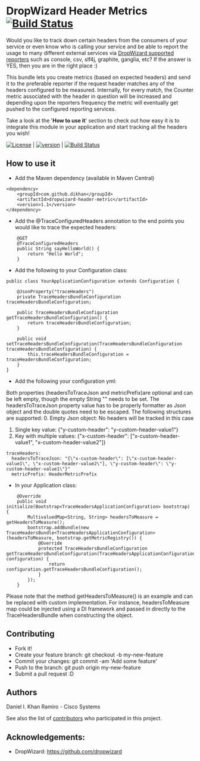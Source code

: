 # DropWizard Header Metrics [![Build Status][travis-image]][travis-url]

Would you like to track down certain headers from the consumers of your service or even know who is calling your service 
and be able to report the usage to many different external services via [DropWizard supported reporters](http://metrics.dropwizard.io/3.1.0/manual/core/#reporters) 
such as console, csv, slf4j, graphite, ganglia, etc? If the answer is YES, then you are in the right place :)

This bundle lets you create metrics (based on expected headers) and send it to the preferable reporter if the request 
header matches any of the headers configured to be measured. Internally, for every match, the Counter metric associated 
with the header in question will be increased and depending upon the reporters frequency the metric will eventually get 
pushed to the configured reporting services.

Take a look at the '**How to use it**' section to check out how easy it is to integrate this module in your application 
and start tracking all the headers you wish!

[![License][license-image]][license-url]  |
[![version][maven-version]][maven-url]    |
[![Build Status][travis-image]][travis-url]


## How to use it

- Add the Maven dependency (available in Maven Central)

```
<dependency>
    <groupId>com.github.dikhan</groupId>
    <artifactId>dropwizard-header-metric</artifactId>
    <version>1.1</version>
</dependency>
```

- Add the @TraceConfiguredHeaders annotation to the end points you would like to trace the expected headers:

```
    @GET
    @TraceConfiguredHeaders
    public String sayHelloWorld() {
        return "Hello World";
    }
```

- Add the following to your Configuration class:

```
public class YourApplicationConfiguration extends Configuration {

    @JsonProperty("traceHeaders")
    private TraceHeadersBundleConfiguration traceHeadersBundleConfiguration;

    public TraceHeadersBundleConfiguration getTraceHeadersBundleConfiguration() {
        return traceHeadersBundleConfiguration;
    }

    public void setTraceHeadersBundleConfiguration(TraceHeadersBundleConfiguration traceHeadersBundleConfiguration) {
        this.traceHeadersBundleConfiguration = traceHeadersBundleConfiguration;
    }
}

```

- Add the following your configuration yml:

Both properties (headersToTraceJson and metricPrefix)are optional and can be left empty, though the empty String "" needs 
to be set.
The headersToTraceJson property value has to be properly formatter as Json object and the double quotes need to be escaped. 
The following structures are supported:
0. Empty Json object: No headers will be tracked in this case
1. Single key value: {"y-custom-header": "y-custom-header-value1"}
2. Key with multiple values: {"x-custom-header": ["x-custom-header-value1", "x-custom-header-value2"]}

```
traceHeaders:
  headersToTraceJson: "{\"x-custom-header\": [\"x-custom-header-value1\", \"x-custom-header-value2\"], \"y-custom-header\": \"y-custom-header-value1\"}"    
  metricPrefix: HeaderMetricPrefix
```


- In your Application class:

```
    @Override
    public void initialize(Bootstrap<TraceHeadersApplicationConfiguration> bootstrap) {
        MultivaluedMap<String, String> headersToMeasure = getHeadersToMeasure();
        bootstrap.addBundle(new TraceHeadersBundle<TraceHeadersApplicationConfiguration>(headersToMeasure, bootstrap.getMetricRegistry()) {
            @Override
            protected TraceHeadersBundleConfiguration getTraceHeadersBundleConfiguration(TraceHeadersApplicationConfiguration configuration) {
                return configuration.getTraceHeadersBundleConfiguration();
            }
        });
    }
```

Please note that the method getHeadersToMeasure() is an example and can be replaced with custom implementation. 
For instance, headersToMeasure map could be injected using a DI framework and passed in directly to the TraceHeadersBundle
when constructing the object.

## Contributing

- Fork it!
- Create your feature branch: git checkout -b my-new-feature
- Commit your changes: git commit -am 'Add some feature'
- Push to the branch: git push origin my-new-feature
- Submit a pull request :D

## Authors

Daniel I. Khan Ramiro - Cisco Systems

See also the list of [contributors](https://github.com/dikhan/dropwizard-header-metric/graphs/contributors) who 
participated in this project.


## Acknowledgements:

- DropWizard: https://github.com/dropwizard

[license-url]: https://github.com/dikhan/dropwizard-header-metric/blob/master/LICENSE
[license-image]: https://img.shields.io/badge/license-MIT-blue.svg?style=flat

[travis-url]: https://travis-ci.org/dikhan/dropwizard-header-metric
[travis-image]: https://travis-ci.org/dikhan/dropwizard-header-metric.svg?branch=master

[maven-url]: http://search.maven.org/#search%7Cga%7C1%7Ccom.github.dikhan
[maven-version]: https://img.shields.io/maven-central/v/com.github.dikhan/dropwizard-header-metric.svg?style=flat

